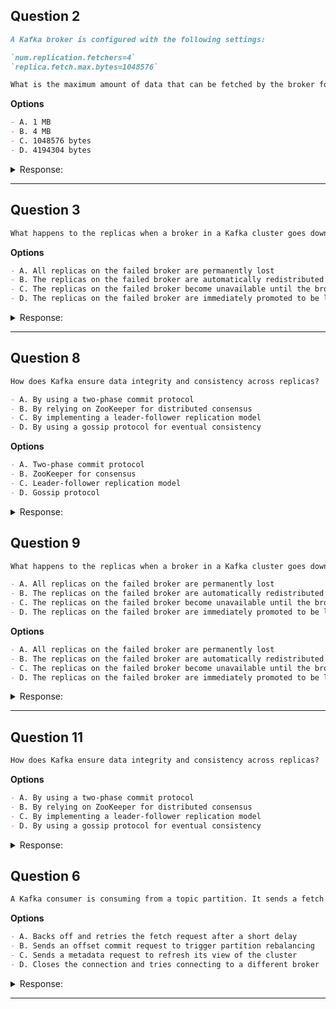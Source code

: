 ## Question 2

```markdown
A Kafka broker is configured with the following settings:

`num.replication.fetchers=4`  
`replica.fetch.max.bytes=1048576`

What is the maximum amount of data that can be fetched by the broker for replication purposes in a single request?
```

**Options**

```markdown
- A. 1 MB
- B. 4 MB
- C. 1048576 bytes
- D. 4194304 bytes
```

<details><summary>Response:</summary>

**Answer:** A

**Explanation:**

```markdown
`replica.fetch.max.bytes` is the per-fetcher limit, set to 1 MB (1048576 bytes).  
Each of the 4 fetchers operates independently, so per request the max fetch size is 1 MB.

- A. Correct — per fetch request limit is 1 MB.
- B. Incorrect — 4 MB is total across all fetchers, not per request.
- C. Correct in bytes but answer expects MB format, so A preferred.
- D. Incorrect — 4 * 1 MB = 4 MB total across fetchers, not per request.
```

</details>

---

## Question 3

```markdown
What happens to the replicas when a broker in a Kafka cluster goes down?
```

**Options**

```markdown
- A. All replicas on the failed broker are permanently lost
- B. The replicas on the failed broker are automatically redistributed to other brokers
- C. The replicas on the failed broker become unavailable until the broker is restarted
- D. The replicas on the failed broker are immediately promoted to be leaders on other brokers
```

<details><summary>Response:</summary>

**Answer:** C

**Explanation:**

```markdown
When a broker fails:

- C. Its replicas are temporarily unavailable.
- Leader roles are transferred to other in-sync replicas.
- When the broker comes back, it catches up and resumes replica duties.

Kafka ensures availability unless too many replicas are lost.
```

</details>

---

## Question 8

```markdown
How does Kafka ensure data integrity and consistency across replicas?

- A. By using a two-phase commit protocol
- B. By relying on ZooKeeper for distributed consensus
- C. By implementing a leader-follower replication model
- D. By using a gossip protocol for eventual consistency
```

**Options**

```markdown
- A. Two-phase commit protocol
- B. ZooKeeper for consensus
- C. Leader-follower replication model
- D. Gossip protocol
```

<details><summary>Response:</summary> 

**Answer:** C

**Explanation:**

```markdown
Kafka achieves consistency through replication:

- A. Two-phase commit – ❌ Not used for replication integrity.
- B. ZooKeeper for consensus – ❌ Used for metadata, not replication consistency.
- C. Leader-follower model – ✅ Producers write to leader, followers replicate.
- D. Gossip protocol – ❌ Not applicable in Kafka's architecture.
```

</details>

## Question 9

```markdown
What happens to the replicas when a broker in a Kafka cluster goes down?

- A. All replicas on the failed broker are permanently lost
- B. The replicas on the failed broker are automatically redistributed to other brokers
- C. The replicas on the failed broker become unavailable until the broker is restarted
- D. The replicas on the failed broker are immediately promoted to be leaders on other brokers
```

**Options**

```markdown
- A. All replicas on the failed broker are permanently lost
- B. The replicas on the failed broker are automatically redistributed to other brokers
- C. The replicas on the failed broker become unavailable until the broker is restarted
- D. The replicas on the failed broker are immediately promoted to be leaders on other brokers
```

<details><summary>Response:</summary> 

**Answer:** C

**Explanation:**

```markdown
When a broker fails:

- A. All replicas on the failed broker are permanently lost – ❌ Data isn't lost.
- B. Automatically redistributed – ❌ Kafka does not automatically move replicas.
- C. Become unavailable until restart – ✅ Correct behavior.
- D. Promoted to leaders – ❌ Only existing in-sync replicas can become leaders.
```

</details>

---

## Question 11

```markdown
How does Kafka ensure data integrity and consistency across replicas?
```

**Options**

```markdown
- A. By using a two-phase commit protocol
- B. By relying on ZooKeeper for distributed consensus
- C. By implementing a leader-follower replication model
- D. By using a gossip protocol for eventual consistency
```

<details><summary>Response:</summary>

**Answer:** C

**Explanation:**

```markdown
Kafka uses:

- C. A leader-follower model for consistency.
  - Leader handles all writes.
  - Followers replicate data.
  - Data is committed once replicated to all in-sync replicas.

Other options are incorrect:
- A. Kafka doesn’t use two-phase commit.
- B. ZooKeeper manages metadata, not replication.
- D. Gossip protocols aren’t used by Kafka.
```

</details>

## Question 6

```markdown
A Kafka consumer is consuming from a topic partition. It sends a fetch request to the broker and receives a 'Replica Not Available' error. What is the consumer's next action?

```

**Options**

```markdown
- A. Backs off and retries the fetch request after a short delay
- B. Sends an offset commit request to trigger partition rebalancing
- C. Sends a metadata request to refresh its view of the cluster
- D. Closes the connection and tries connecting to a different broker
```

<details><summary>Response:</summary>

**Answer:** C

**Explanation:**

```markdown
The consumer should refresh metadata to identify a healthy broker that can serve the partition. Rebalancing, retries, or switching brokers won't help without fresh metadata.

- A. Not optimal, consumer needs updated metadata first.
- B. Offset commit doesn't solve replica availability.
- C. Correct — refresh metadata to get current cluster info.
- D. Closing connection unnecessarily without metadata update.
```

</details>

---